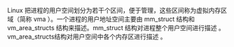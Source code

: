 Linux
把进程的用户空间划分为若干个区间，便于管理，这些区间称为虚拟内存区域（简称 vma ）。一个进程的用户地址空间主要由 mm_struct 结构和 vm_area_structs 结构来描述。mm_struct 结构对进程整个用户空间进行描述 。 vm_area_structs结构对用户空间中各个内存区进行描述 。

